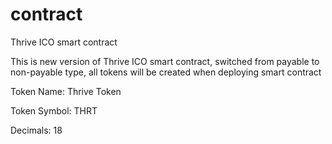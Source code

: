 # contract
Thrive ICO smart contract

This is new version of Thrive ICO smart contract, switched from payable to non-payable type, all tokens will be created when deploying smart contract

Token Name: Thrive Token

Token Symbol: THRT

Decimals: 18
